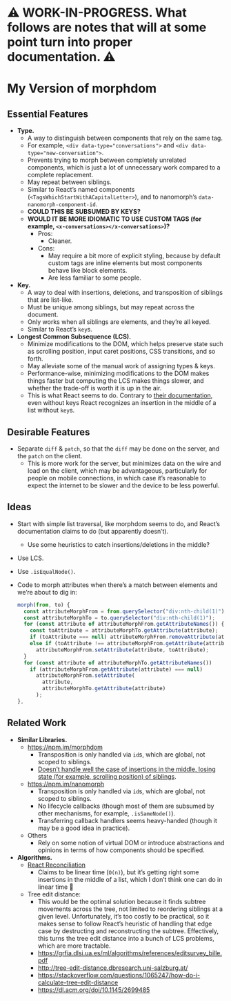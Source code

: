 # ⚠️ WORK-IN-PROGRESS. What follows are notes that will at some point turn into proper documentation. ⚠️

# My Version of morphdom

## Essential Features

- **Type.**
  - A way to distinguish between components that rely on the same tag.
  - For example, `<div data-type="conversations">` and `<div data-type="new-conversation">`.
  - Prevents trying to morph between completely unrelated components, which is just a lot of unnecessary work compared to a complete replacement.
  - May repeat between siblings.
  - Similar to React’s named components (`<TagsWhichStartWithACapitalLetter>`), and to nanomorph’s `data-nanomorph-component-id`.
  - **COULD THIS BE SUBSUMED BY KEYS?**
  - **WOULD IT BE MORE IDIOMATIC TO USE CUSTOM TAGS (for example, `<x-conversations></x-conversations>`)?**
    - Pros:
      - Cleaner.
    - Cons:
      - May require a bit more of explicit styling, because by default custom tags are inline elements but most components behave like block elements.
      - Are less familiar to some people.
- **Key.**
  - A way to deal with insertions, deletions, and transposition of siblings that are list-like.
  - Must be unique among siblings, but may repeat across the document.
  - Only works when all siblings are elements, and they’re all keyed.
  - Similar to React’s `key`s.
- **Longest Common Subsequence (LCS).**
  - Minimize modifications to the DOM, which helps preserve state such as scrolling position, input caret positions, CSS transitions, and so forth.
  - May alleviate some of the manual work of assigning types & keys.
  - Performance-wise, minimizing modifications to the DOM makes things faster but computing the LCS makes things slower, and whether the trade-off is worth it is up in the air.
  - This is what React seems to do. Contrary to [their documentation](https://reactjs.org/docs/reconciliation.html#recursing-on-children), even without keys React recognizes an insertion in the middle of a list without `key`s.

## Desirable Features

- Separate `diff` & `patch`, so that the `diff` may be done on the server, and the `patch` on the client.
  - This is more work for the server, but minimizes data on the wire and load on the client, which may be advantageous, particularly for people on mobile connections, in which case it’s reasonable to expect the internet to be slower and the device to be less powerful.

## Ideas

- Start with simple list traversal, like morphdom seems to do, and React’s documentation claims to do (but apparently doesn’t).
  - Use some heuristics to catch insertions/deletions in the middle?
- Use LCS.
- Use `.isEqualNode()`.
- Code to morph attributes when there’s a match between elements and we’re about to dig in:

  ```javascript
  morph(from, to) {
    const attributeMorphFrom = from.querySelector("div:nth-child(1)");
    const attributeMorphTo = to.querySelector("div:nth-child(1)");
    for (const attribute of attributeMorphFrom.getAttributeNames()) {
      const toAttribute = attributeMorphTo.getAttribute(attribute);
      if (toAttribute === null) attributeMorphFrom.removeAttribute(attribute);
      else if (toAttribute !== attributeMorphFrom.getAttribute(attribute))
        attributeMorphFrom.setAttribute(attribute, toAttribute);
    }
    for (const attribute of attributeMorphTo.getAttributeNames())
      if (attributeMorphFrom.getAttribute(attribute) === null)
        attributeMorphFrom.setAttribute(
          attribute,
          attributeMorphTo.getAttribute(attribute)
        );
  },
  ```

## Related Work

- **Similar Libraries.**
  - <https://npm.im/morphdom>
    - Transposition is only handled via `id`s, which are global, not scoped to siblings.
    - [Doesn’t handle well the case of insertions in the middle, losing state (for example, scrolling position) of siblings](https://github.com/patrick-steele-idem/morphdom/issues/200).
  - <https://npm.im/nanomorph>
    - Transposition is only handled via `id`s, which are global, not scoped to siblings.
    - No lifecycle callbacks (though most of them are subsumed by other mechanisms, for example, `.isSameNode()`).
    - Transferring callback handlers seems heavy-handed (though it may be a good idea in practice).
  - Others
    - Rely on some notion of virtual DOM or introduce abstractions and opinions in terms of how components should be specified.
- **Algorithms.**
  - [React Reconciliation](https://reactjs.org/docs/reconciliation.html)
    - Claims to be linear time (`O(n)`), but it’s getting right some insertions in the middle of a list, which I don’t think one can do in linear time 🤷
  - Tree edit distance:
    - This would be the optimal solution because it finds subtree movements across the tree, not limited to reordering siblings at a given level. Unfortunately, it’s too costly to be practical, so it makes sense to follow React’s heuristic of handling that edge case by destructing and reconstructing the subtree. Effectively, this turns the tree edit distance into a bunch of LCS problems, which are more tractable.
    - https://grfia.dlsi.ua.es/ml/algorithms/references/editsurvey_bille.pdf
    - http://tree-edit-distance.dbresearch.uni-salzburg.at/
    - https://stackoverflow.com/questions/1065247/how-do-i-calculate-tree-edit-distance
    - https://dl.acm.org/doi/10.1145/2699485
